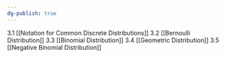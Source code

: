 ```yaml
---
dg-publish: true
---
```

3.1 [[Notation for Common Discrete Distributions]]
3.2 [[Bernoulli Distribution]]
3.3 [[Binomial Distribution]]
3.4 [[Geometric Distribution]]
3.5 [[Negative Binomial Distribution]]


